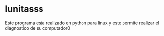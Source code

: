 # lunitasss
Este programa esta realizado en python para linux y este permite realizar el diagnostico de su computador0
